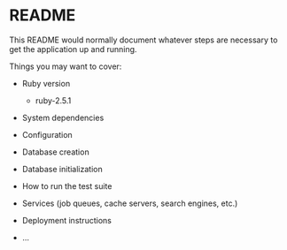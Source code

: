 # README

This README would normally document whatever steps are necessary to get the
application up and running.

Things you may want to cover:

* Ruby version
  - ruby-2.5.1

* System dependencies

* Configuration

* Database creation

* Database initialization

* How to run the test suite

* Services (job queues, cache servers, search engines, etc.)

* Deployment instructions

* ...
